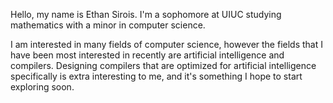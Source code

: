 Hello, my name is Ethan Sirois. I'm a sophomore at UIUC studying mathematics with a minor in computer science. 

I am interested in many fields of computer science, however the fields that I have been most interested in recently are artificial intelligence and compilers. Designing compilers that are optimized for artificial intelligence specifically is extra interesting to me, and it's something I hope to start exploring soon.

